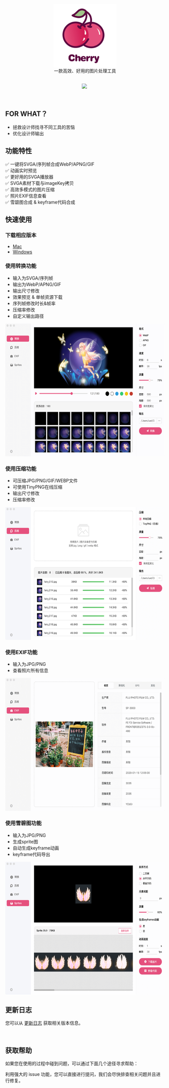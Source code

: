 <div align="center">
 <img src="./img/logo.png" width = "200" height = "200" align=center />
</div>

<div align="center">
一款高效、好用的图片处理工具
</div>

<br>  

<div align="center">

 ![](https://img.shields.io/badge/Releases-v0.0.1-blue.svg) ![]()

</div>

<br>  

## FOR WHAT？
* 拯救设计师找寻不同工具的苦恼
* 优化设计师输出

## 功能特性

✅  一键将SVGA/序列帧合成WebP/APNG/GIF  
✅  动画实时预览   
✅  更好用的SVGA播放器   
✅  SVGA素材下载与imageKey拷贝  
✅  高效多模式的图片压缩   
✅  照片EXIF信息查看  
✅  雪碧图合成 & keyframe代码合成

## 快速使用

### 下载相应版本  

* [Mac](https://yyued.github.io/cherry/) 
* [Windows](https://yyued.github.io/cherry/) 

### 使用转换功能  
*  输入为SVGA/序列帧
*  输出为WebP/APNG/GIF
*  输出尺寸修改
*  效果预览 & 单帧资源下载
*  序列帧修改时长&帧率
*  压缩率修改
*  自定义输出路径

 <img src="./img/convert.png" width = "600" height = "420"/>  

<br/>

### 使用压缩功能   
* 可压缩JPG/PNG/GIF/WEBP文件
* 可使用TinyPNG在线压缩
* 输出尺寸修改
* 压缩率修改

 <img src="./img/compress.png" width = "600" height = "420"/> 

<br/>

### 使用EXIF功能
* 输入为JPG/PNG
* 查看照片所有信息

 <img src="./img/exif.png" width = "600" height = "420"/>  

<br/>

### 使用雪碧图功能
* 输入为JPG/PNG
* 生成sprite图
* 自动生成keyframe动画
* keyframe代码导出

 <img src="./img/sprite.png" width = "600" height = "420"/>  

<br/>

## 更新日志
您可以从 [更新日志](https://github.com/yyued/Cherry/releases) 获取相关版本信息。

<br/>

## 获取帮助
如果您在使用的过程中碰到问题，可以通过下面几个途径寻求帮助：

利用强大的 issue 功能，您可以直接进行提问，我们会尽快排查相关问题并且进行修复。


